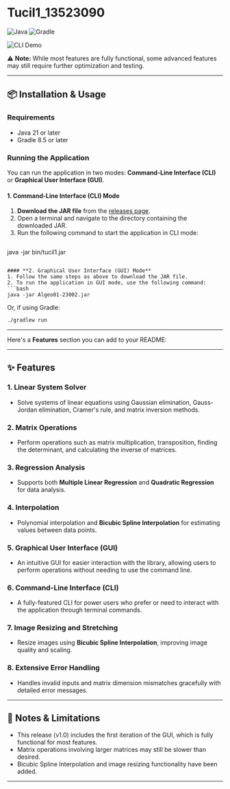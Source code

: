 # Tucil1_13523090

![Java](https://img.shields.io/badge/java-%23ED8B00.svg?style=for-the-badge&logo=openjdk&logoColor=white) ![Gradle](https://img.shields.io/badge/Gradle-02303A.svg?style=for-the-badge&logo=Gradle&logoColor=white)

![CLI Demo]()


⚠️ **Note:** While most features are fully functional, some advanced features may still require further optimization and testing.

---

## 📦 Installation & Usage

### Requirements
- Java 21 or later
- Gradle 8.5 or later

### Running the Application

You can run the application in two modes: **Command-Line Interface (CLI)** or **Graphical User Interface (GUI)**.

#### **1. Command-Line Interface (CLI) Mode**
1. **Download the JAR file** from the [releases page](https://github.com/l0stplains/Algeo01-23002/releases/download/v1/Algeo01-23002.jar).
2. Open a terminal and navigate to the directory containing the downloaded JAR.
3. Run the following command to start the application in CLI mode:
   ```bash
  java -jar bin/tucil1.jar
   ```

#### **2. Graphical User Interface (GUI) Mode**
1. Follow the same steps as above to download the JAR file.
2. To run the application in GUI mode, use the following command:
   ```bash
   java -jar Algeo01-23002.jar
   ```

Or, if using Gradle:
   ```bash
   ./gradlew run
   ```

---

Here's a **Features** section you can add to your README:

---

## ✨ Features

### 1. **Linear System Solver**
   - Solve systems of linear equations using Gaussian elimination, Gauss-Jordan elimination, Cramer's rule, and matrix inversion methods.

### 2. **Matrix Operations**
   - Perform operations such as matrix multiplication, transposition, finding the determinant, and calculating the inverse of matrices.

### 3. **Regression Analysis**
   - Supports both **Multiple Linear Regression** and **Quadratic Regression** for data analysis.

### 4. **Interpolation**
   - Polynomial interpolation and **Bicubic Spline Interpolation** for estimating values between data points.

### 5. **Graphical User Interface (GUI)**
   - An intuitive GUI for easier interaction with the library, allowing users to perform operations without needing to use the command line.

### 6. **Command-Line Interface (CLI)**
   - A fully-featured CLI for power users who prefer or need to interact with the application through terminal commands.

### 7. **Image Resizing and Stretching**
   - Resize images using **Bicubic Spline Interpolation**, improving image quality and scaling.

### 8. **Extensive Error Handling**
   - Handles invalid inputs and matrix dimension mismatches gracefully with detailed error messages.

---


## 📝 Notes & Limitations
- This release (v1.0) includes the first iteration of the GUI, which is fully functional for most features.
- Matrix operations involving larger matrices may still be slower than desired.
- Bicubic Spline Interpolation and image resizing functionality have been added.
  
---
